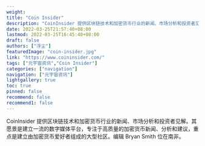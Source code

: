 ```yaml
---
weight: 
title: "Coin Insider"
description: "CoinInsider 提供区块链技术和加密货币行业的新闻、市场分析和投资者见解"
date: 2022-03-25T21:57:40+08:00
lastmod: 2022-03-25T16:45:40+08:00
draft: false
authors: ["浮尘"]
featuredImage: "coin-insider.jpg"
link: "https://www.coininsider.com/"
tags: ["元宇宙资讯","Coin Insider"]
categories: ["navigation"]
navigation: ["元宇宙资讯"]
lightgallery: true
toc: true
pinned: false
recommend: false
recommend1: false
---
```

CoinInsider 提供区块链技术和加密货币行业的新闻、市场分析和投资者见解。其愿景是建立一流的数字媒体平台，专注于高质量的加密货币新闻、分析和建议，重点是建立由加密货币爱好者组成的大型社区。编辑 Bryan Smith 位在南非。